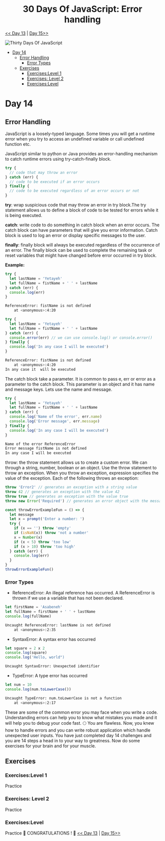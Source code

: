 <div align="center">
  <h1> 30 Days Of JavaScript: Error handling</h1>
  



</div>

[<< Day 13](../13_Day_Console_object_methods/13_day_console_object_methods.md) | [Day 15>>](../15_Day_Classes/15_day_classes.md)

![Thirty Days Of JavaScript](../images/banners/day_1_14.png)

- [Day 14](#day-14)
	- [Error Handling](#error-handling)
		- [Error Types](#error-types)
	- [Exercises](#exercises)
		- [Exercises:Level 1](#exerciseslevel-1)
		- [Exercises: Level 2](#exercises-level-2)
		- [Exercises:Level](#exerciseslevel)

# Day 14

## Error Handling

JavaScript is a loosely-typed language. Some times you will get a runtime error when you try to access an undefined variable or call undefined function etc.

JavaScript similar to python or Java provides an error-handling mechanism to catch runtime errors using try-catch-finally block.

```js
try {
  // code that may throw an error
} catch (err) {
  // code to be executed if an error occurs
} finally {
  // code to be executed regardless of an error occurs or not
}
```

**try**: wrap suspicious code that may throw an error in try block.The try statement allows us to define a block of code to be tested for errors while it is being executed.

**catch**: write code to do something in catch block when an error occurs. The catch block can have parameters that will give you error information. Catch block is used to log an error or display specific messages to the user.

**finally**: finally block will always be executed regardless of the occurrence of an error. The finally block can be used to complete the remaining task or reset variables that might have changed before error occurred in try block.

**Example:**

```js
try {
  let lastName = 'Yetayeh'
  let fullName = fistName + ' ' + lastName
} catch (err) {
  console.log(err)
}
```

```sh
ReferenceError: fistName is not defined
    at <anonymous>:4:20
```

```js
try {
  let lastName = 'Yetayeh'
  let fullName = fistName + ' ' + lastName
} catch (err) {
  console.error(err) // we can use console.log() or console.error()
} finally {
  console.log('In any case I will be executed')
}
```

```sh
ReferenceError: fistName is not defined
    at <anonymous>:4:20
In any case it  will be executed
```
The catch block take a parameter. It is common to pass e, err or error as a parameter to the catch block. This parameter is an object and it has name and message keys. Lets use the name and message.
```js
try {
  let lastName = 'Yetayeh'
  let fullName = fistName + ' ' + lastName
} catch (err) {
  console.log('Name of the error', err.name)
  console.log('Error message', err.message)
} finally {
  console.log('In any case I will be executed')
}
```
```sh
Name of the error ReferenceError
Error message fistName is not defined
In any case I will be executed
```
throw: the throw statement allows us to create a custom error. We can through a string, number, boolean or an object. Use the throw statement to throw an exception. When you throw an exception, expression specifies the value of the exception. Each of the following throws an exception:
```js
throw 'Error2' // generates an exception with a string value
throw 42 // generates an exception with the value 42
throw true // generates an exception with the value true
throw new Error('Required') // generates an error object with the message of Required
```
```js
const throwErrorExampleFun = () => {
  let message
  let x = prompt('Enter a number: ')
  try {
    if (x == '') throw 'empty'
    if (isNaN(x)) throw 'not a number'
    x = Number(x)
    if (x < 5) throw 'too low'
    if (x > 10) throw 'too high'
  } catch (err) {
    console.log(err)
  }
}
throwErrorExampleFun()
```
### Error Types
- ReferenceError: An illegal reference has occurred. A ReferenceError is thrown if we use a variable that has not been declared.
```js
let firstName = 'Asabeneh'
let fullName = firstName + ' ' + lastName
console.log(fullName)
```
```sh
Uncaught ReferenceError: lastName is not defined
    at <anonymous>:2:35
```
- SyntaxError: A syntax error has occurred
```js
let square = 2 x 2
console.log(square)
console.log('Hello, world")
```
```sh
Uncaught SyntaxError: Unexpected identifier
```
- TypeError: A type error has occurred
```js
let num = 10
console.log(num.toLowerCase())
```
```sh
Uncaught TypeError: num.toLowerCase is not a function
    at <anonymous>:2:17
```
These are some of the common error you may face when you write a code. Understanding errors can help you to know what mistakes you made and it will help you to debug your code fast.
🌕 You are flawless. Now, you knew how to handle errors and you can write robust application which handle unexpected user inputs. You have just completed day 14 challenges and you are 14 steps a head in to your way to greatness. Now do some exercises for your brain and for your muscle.
## Exercises
### Exercises:Level 1
Practice
### Exercises: Level 2
Practice
### Exercises:Level
Practice
🎉 CONGRATULATIONS ! 🎉
[<< Day 13](../13_Day_Console_object_methods/13_day_console_object_methods.md) | [Day 15>>](../15_Day_Classes/15_day_classes.md)